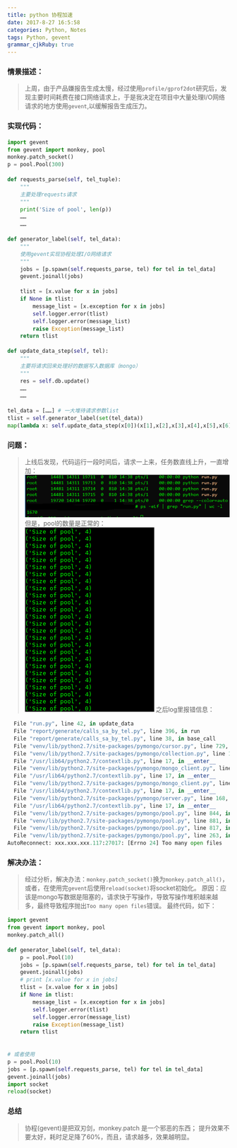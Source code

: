 ```yaml
---
title: python 协程加速
date: 2017-8-27 16:5:58
categories: Python, Notes
tags: Python, gevent
grammar_cjkRuby: true
---
```

### 情景描述：
> 上周，由于产品嫌报告生成太慢，经过使用`profile/gprof2dot`研究后，发现主要时间耗费在接口网络请求上，于是我决定在项目中大量处理I/O网络请求的地方使用`gevent`,以缓解报告生成压力。

### 实现代码：
``` python
import gevent
from gevent import monkey, pool
monkey.patch_socket()
p = pool.Pool(300)

def requests_parse(self, tel_tuple):
	"""
	主要处理requests请求
	"""
	print('Size of pool', len(p))
	……
	……

def generator_label(self, tel_data):
	"""
	使用gevent实现协程处理I/O网络请求
	"""
	jobs = [p.spawn(self.requests_parse, tel) for tel in tel_data]
	gevent.joinall(jobs)

	tlist = [x.value for x in jobs]
	if None in tlist:
		message_list = [x.exception for x in jobs]
		self.logger.error(tlist)
		self.logger.error(message_list)
		raise Exception(message_list)
	return tlist
	
def update_data_step(self, tel):
	"""
	主要将请求回来处理好的数据写入数据库（mongo）
	"""
	res = self.db.update()
	……
	……

tel_data = [……] # 一大堆待请求参数list
tlist = self.generator_label(set(tel_data))
map(lambda x: self.update_data_step(x[0])(x[1],x[2],x[3],x[4],x[5],x[6]), tlist)
```

### 问题：
> 上线后发现，代码运行一段时间后，请求一上来，任务数直线上升，一直增加：
![enter description here][1]
> 但是，pool的数量是正常的：
![enter description here][2]
> 之后log里报错信息：

```python
  File "run.py", line 42, in update_data
  File "report/generate/calls_sa_by_tel.py", line 396, in run
  File "report/generate/calls_sa_by_tel.py", line 38, in base_call
  File "venv/lib/python2.7/site-packages/pymongo/cursor.py", line 729, in count
  File "venv/lib/python2.7/site-packages/pymongo/collection.py", line 1344, in _count
  File "/usr/lib64/python2.7/contextlib.py", line 17, in __enter__
  File "venv/lib/python2.7/site-packages/pymongo/mongo_client.py", line 904, in _socket_for_reads
  File "/usr/lib64/python2.7/contextlib.py", line 17, in __enter__
  File "venv/lib/python2.7/site-packages/pymongo/mongo_client.py", line 870, in _get_socket
  File "/usr/lib64/python2.7/contextlib.py", line 17, in __enter__
  File "venv/lib/python2.7/site-packages/pymongo/server.py", line 168, in get_socket
  File "/usr/lib64/python2.7/contextlib.py", line 17, in __enter__
  File "venv/lib/python2.7/site-packages/pymongo/pool.py", line 844, in get_socket
  File "venv/lib/python2.7/site-packages/pymongo/pool.py", line 881, in _get_socket_no_auth
  File "venv/lib/python2.7/site-packages/pymongo/pool.py", line 817, in connect
  File "venv/lib/python2.7/site-packages/pymongo/pool.py", line 263, in _raise_connection_failure
AutoReconnect: xxx.xxx.xxx.117:27017: [Errno 24] Too many open files
```

### 解决办法：
> 经过分析，解决办法：`monkey.patch_socket()`换为`monkey.patch_all()`，或者，在使用完`gevent`后使用`reload(socket)`将socket初始化。
> 原因：应该是mongo写数据是阻塞的，请求快于写操作，导致写操作堆积越来越多，最终导致程序抛出`Too many open files`错误。
> 最终代码，如下：

```python 
import gevent
from gevent import monkey, pool
monkey.patch_all()

def generator_label(self, tel_data):
	p = pool.Pool(10)
	jobs = [p.spawn(self.requests_parse, tel) for tel in tel_data]
	gevent.joinall(jobs)
	# print [x.value for x in jobs]
	tlist = [x.value for x in jobs]
	if None in tlist:
		message_list = [x.exception for x in jobs]
		self.logger.error(tlist)
		self.logger.error(message_list)
		raise Exception(message_list)
	return tlist
	
	
# 或者使用
p = pool.Pool(10)
jobs = [p.spawn(self.requests_parse, tel) for tel in tel_data]
gevent.joinall(jobs)
import socket
reload(socket)
```

### 总结
> 协程(gevent)是把双刃剑，monkey.patch 是一个邪恶的东西；
> 提升效果不要太好，耗时足足降了60%，而且，请求越多，效果越明显。


  [1]: ./images/gevent_bug_1.png "gevent_bug"
  [2]: ./images/gevent_pool_1.png "gevent_pool"